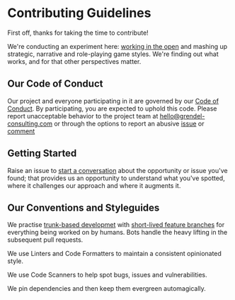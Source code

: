 # Contributing Guidelines

First off, thanks for taking the time to contribute!

We're conducting an experiment here:
[working in the open](https://visitmy.website/2020/01/25/blogging-working-open/)
and mashing up strategic, narrative and role-playing game styles. We're finding
out what works, and for that other perspectives matter.

## Our Code of Conduct

Our project and everyone participating in it are governed by our
[Code of Conduct](CODE_OF_CONDUCT.md). By participating, you are expected to
uphold this code. Please report unacceptable behavior to the project team at
[hello@grendel-consulting.com](mailto:hello@grendel-consulting.com) or through
the options to report an abusive
[issue](https://docs.github.com/en/github/building-a-strong-community/reporting-abuse-or-spam#reporting-an-issue-or-pull-request)
or
[comment](https://docs.github.com/en/github/building-a-strong-community/reporting-abuse-or-spam#reporting-a-comment)

## Getting Started

Raise an issue to
[start a conversation](https://github.com/grendel-consulting/static-site-template/issues/new?template=conversation-starter.md)
about the opportunity or issue you've found; that provides us an opportunity
to understand what you've spotted, where it challenges our approach and where
it augments it.

## Our Conventions and Styleguides

We practise [trunk-based developmet](https://trunkbaseddevelopment.com/) with
[short-lived feature branches](https://trunkbaseddevelopment.com/short-lived-feature-branches/)
for everything being worked on by humans. Bots handle the heavy lifting in the
subsequent pull requests.

We use Linters and Code Formatters to maintain a consistent opinionated style.

We use Code Scanners to help spot bugs, issues and vulnerabilities.

We pin dependencies and then keep them evergreen automagically.
